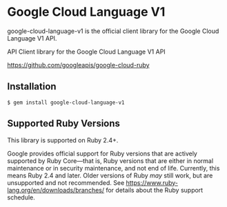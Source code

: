 # Google Cloud Language V1

google-cloud-language-v1 is the official client library for the Google Cloud Language V1 API.

API Client library for the Google Cloud Language V1 API

https://github.com/googleapis/google-cloud-ruby

## Installation

```
$ gem install google-cloud-language-v1
```

## Supported Ruby Versions

This library is supported on Ruby 2.4+.

Google provides official support for Ruby versions that are actively supported
by Ruby Core—that is, Ruby versions that are either in normal maintenance or
in security maintenance, and not end of life. Currently, this means Ruby 2.4
and later. Older versions of Ruby _may_ still work, but are unsupported and not
recommended. See https://www.ruby-lang.org/en/downloads/branches/ for details
about the Ruby support schedule.
